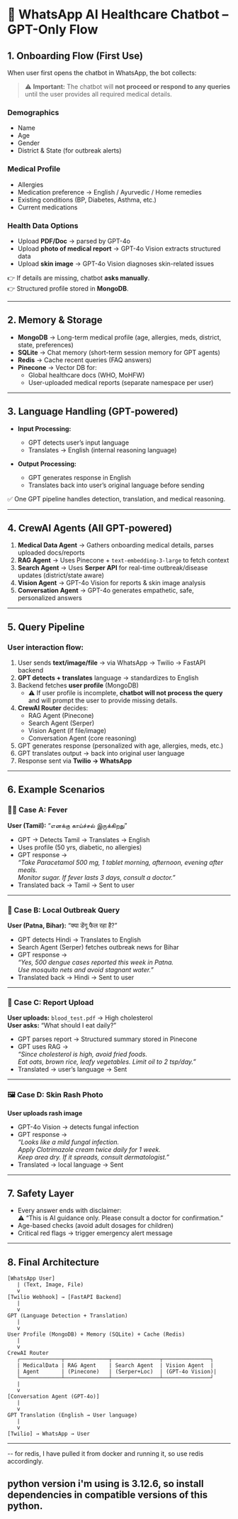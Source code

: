 # 📱 WhatsApp AI Healthcare Chatbot – GPT-Only Flow

## 1. Onboarding Flow (First Use)
When user first opens the chatbot in WhatsApp, the bot collects:

> ⚠️ **Important:** The chatbot will **not proceed or respond to any queries** until the user provides all required medical details.

### Demographics
- Name  
- Age  
- Gender  
- District & State (for outbreak alerts)

### Medical Profile
- Allergies  
- Medication preference → English / Ayurvedic / Home remedies  
- Existing conditions (BP, Diabetes, Asthma, etc.)  
- Current medications  

### Health Data Options
- Upload **PDF/Doc** → parsed by GPT-4o  
- Upload **photo of medical report** → GPT-4o Vision extracts structured data  
- Upload **skin image** → GPT-4o Vision diagnoses skin-related issues  

👉 If details are missing, chatbot **asks manually**.  
👉 Structured profile stored in **MongoDB**.  

---

## 2. Memory & Storage
- **MongoDB** → Long-term medical profile (age, allergies, meds, district, state, preferences)
- **SQLite** → Chat memory (short-term session memory for GPT agents)  
- **Redis** → Cache recent queries (FAQ answers)  
- **Pinecone** → Vector DB for:  
  - Global healthcare docs (WHO, MoHFW)  
  - User-uploaded medical reports (separate namespace per user)  

---

## 3. Language Handling (GPT-powered)
- **Input Processing:**  
  - GPT detects user’s input language  
  - Translates → English (internal reasoning language)  

- **Output Processing:**  
  - GPT generates response in English  
  - Translates back into user’s original language before sending  

✅ One GPT pipeline handles detection, translation, and medical reasoning.  

---

## 4. CrewAI Agents (All GPT-powered)
1. **Medical Data Agent** → Gathers onboarding medical details, parses uploaded docs/reports  
2. **RAG Agent** → Uses Pinecone + `text-embedding-3-large` to fetch context  
3. **Search Agent** → Uses **Serper API** for real-time outbreak/disease updates (district/state aware)  
4. **Vision Agent** → GPT-4o Vision for reports & skin image analysis  
5. **Conversation Agent** → GPT-4o generates empathetic, safe, personalized answers  

---

## 5. Query Pipeline
### User interaction flow:
1. User sends **text/image/file** → via WhatsApp → Twilio → FastAPI backend  
2. **GPT detects + translates** language → standardizes to English  
3. Backend fetches **user profile** (MongoDB)  
   - ⚠️ If user profile is incomplete, **chatbot will not process the query** and will prompt the user to provide missing details.  
4. **CrewAI Router** decides:  
   - RAG Agent (Pinecone)  
   - Search Agent (Serper)  
   - Vision Agent (if file/image)  
   - Conversation Agent (core reasoning)  
5. GPT generates response (personalized with age, allergies, meds, etc.)  
6. GPT translates output → back into original user language  
7. Response sent via **Twilio → WhatsApp**  

---

## 6. Example Scenarios

### 🧑‍⚕️ Case A: Fever  
**User (Tamil):** “எனக்கு காய்ச்சல் இருக்கிறது”  
- GPT → Detects Tamil → Translates → English  
- Uses profile (50 yrs, diabetic, no allergies)  
- GPT response →  
  *“Take Paracetamol 500 mg, 1 tablet morning, afternoon, evening after meals.  
  Monitor sugar. If fever lasts 3 days, consult a doctor.”*  
- Translated back → Tamil → Sent to user  

---

### 📍 Case B: Local Outbreak Query  
**User (Patna, Bihar):** “क्या डेंगू फैल रहा है?”  
- GPT detects Hindi → Translates to English  
- Search Agent (Serper) fetches outbreak news for Bihar  
- GPT response →  
  *“Yes, 500 dengue cases reported this week in Patna.  
  Use mosquito nets and avoid stagnant water.”*  
- Translated back → Hindi → Sent to user  

---

### 📄 Case C: Report Upload  
**User uploads:** `blood_test.pdf` → High cholesterol  
**User asks:** “What should I eat daily?”  
- GPT parses report → Structured summary stored in Pinecone  
- GPT uses RAG →  
  *“Since cholesterol is high, avoid fried foods.  
  Eat oats, brown rice, leafy vegetables. Limit oil to 2 tsp/day.”*  
- Translated → user’s language → Sent  

---

### 🖼️ Case D: Skin Rash Photo  
**User uploads rash image**  
- GPT-4o Vision → detects fungal infection  
- GPT response →  
  *“Looks like a mild fungal infection.  
  Apply Clotrimazole cream twice daily for 1 week.  
  Keep area dry. If it spreads, consult dermatologist.”*  
- Translated → local language → Sent  

---

## 7. Safety Layer
- Every answer ends with disclaimer:  
  ⚠️ “This is AI guidance only. Please consult a doctor for confirmation.”  
- Age-based checks (avoid adult dosages for children)  
- Critical red flags → trigger emergency alert message  

---

## 8. Final Architecture
```
[WhatsApp User]
   | (Text, Image, File)
   v
[Twilio Webhook] → [FastAPI Backend]
   |
   v
GPT (Language Detection + Translation)
   |
   v
User Profile (MongoDB) + Memory (SQLite) + Cache (Redis)
   |
   v
CrewAI Router
   ┌─────────────┬──────────────┬───────────────┬───────────────┐
   | MedicalData | RAG Agent    | Search Agent  | Vision Agent  |
   | Agent       | (Pinecone)   | (Serper+Loc)  | (GPT-4o Vision)|
   └─────────────┴──────────────┴───────────────┴───────────────┘
   |
   v
[Conversation Agent (GPT-4o)]
   |
   v
GPT Translation (English → User language)
   |
   v
[Twilio] → WhatsApp → User
```

---


-- for redis, I have pulled it from docker and running it, so use redis accordingly.

## python version i'm using is 3.12.6, so install dependencies in compatible versions of this python.
